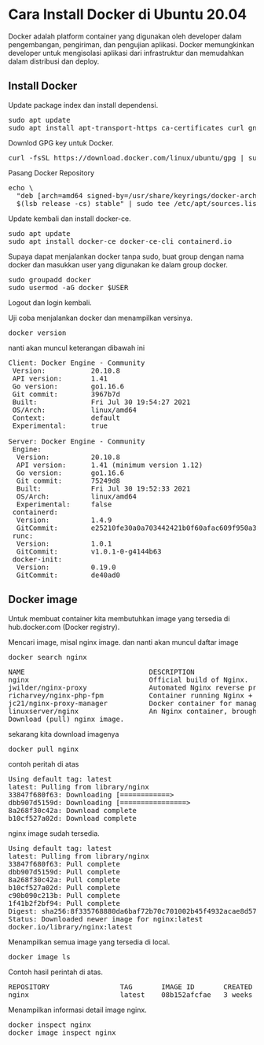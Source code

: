 # Cara Install Docker di Ubuntu 20.04
Docker adalah platform container yang digunakan oleh developer dalam pengembangan, pengiriman, dan pengujian aplikasi. Docker memungkinkan developer untuk mengisolasi aplikasi dari infrastruktur dan memudahkan dalam distribusi dan deploy.

## Install Docker
Update package index dan install dependensi.
<pre>sudo apt update
sudo apt install apt-transport-https ca-certificates curl gnupg lsb-release</pre>

Downlod GPG key untuk Docker.
<pre>curl -fsSL https://download.docker.com/linux/ubuntu/gpg | sudo gpg --dearmor -o /usr/share/keyrings/docker-archive-keyring.gpg</pre>

Pasang Docker Repository
<pre>echo \
  "deb [arch=amd64 signed-by=/usr/share/keyrings/docker-archive-keyring.gpg] https://download.docker.com/linux/ubuntu \
  $(lsb_release -cs) stable" | sudo tee /etc/apt/sources.list.d/docker.list > /dev/null	</pre>
  
Update kembali dan install docker-ce.

<pre>sudo apt update
sudo apt install docker-ce docker-ce-cli containerd.io</pre>
  
Supaya dapat menjalankan docker tanpa sudo, buat group dengan nama docker dan masukkan user yang digunakan ke dalam group docker.
<pre>sudo groupadd docker
sudo usermod -aG docker $USER</pre>

Logout dan login kembali.

Uji coba menjalankan docker dan menampilkan versinya.
<pre>docker version</pre>
nanti akan muncul keterangan dibawah ini
<pre>Client: Docker Engine - Community
 Version:           20.10.8
 API version:       1.41
 Go version:        go1.16.6
 Git commit:        3967b7d
 Built:             Fri Jul 30 19:54:27 2021
 OS/Arch:           linux/amd64
 Context:           default
 Experimental:      true

Server: Docker Engine - Community
 Engine:
  Version:          20.10.8
  API version:      1.41 (minimum version 1.12)
  Go version:       go1.16.6
  Git commit:       75249d8
  Built:            Fri Jul 30 19:52:33 2021
  OS/Arch:          linux/amd64
  Experimental:     false
 containerd:
  Version:          1.4.9
  GitCommit:        e25210fe30a0a703442421b0f60afac609f950a3
 runc:
  Version:          1.0.1
  GitCommit:        v1.0.1-0-g4144b63
 docker-init:
  Version:          0.19.0
  GitCommit:        de40ad0</pre>
  
  
## Docker image
Untuk membuat container kita membutuhkan image yang tersedia di hub.docker.com (Docker registry).

Mencari image, misal nginx image. dan nanti akan muncul daftar image 
<pre>docker search nginx </pre>
<pre>NAME                              DESCRIPTION                                     STARS     OFFICIAL   AUTOMATED
nginx                             Official build of Nginx.                        15317     [OK]       
jwilder/nginx-proxy               Automated Nginx reverse proxy for docker con…   2059                 [OK]
richarvey/nginx-php-fpm           Container running Nginx + PHP-FPM capable of…   815                  [OK]
jc21/nginx-proxy-manager          Docker container for managing Nginx proxy ho…   233                  
linuxserver/nginx                 An Nginx container, brought to you by LinuxS…   151         
Download (pull) nginx image.</pre>

sekarang kita download imagenya
<pre>docker pull nginx </pre>
contoh peritah di atas
<pre>Using default tag: latest
latest: Pulling from library/nginx
33847f680f63: Downloading [============>                                      ]  6.695MB/27.15MB
dbb907d5159d: Downloading [================>                                  ]  8.608MB/26.6MB
8a268f30c42a: Download complete 
b10cf527a02d: Download complete  </pre>

nginx image sudah tersedia.
<pre>
Using default tag: latest
latest: Pulling from library/nginx
33847f680f63: Pull complete 
dbb907d5159d: Pull complete 
8a268f30c42a: Pull complete 
b10cf527a02d: Pull complete 
c90b090c213b: Pull complete 
1f41b2f2bf94: Pull complete 
Digest: sha256:8f335768880da6baf72b70c701002b45f4932acae8d574dedfddaf967fc3ac90
Status: Downloaded newer image for nginx:latest
docker.io/library/nginx:latest  
</pre>

Menampilkan semua image yang tersedia di local.
<pre>docker image ls</pre>
Contoh hasil perintah di atas.
<pre>REPOSITORY                 TAG       IMAGE ID       CREATED         SIZE
nginx                      latest    08b152afcfae   3 weeks ago     133MB  
</pre>

Menampilkan informasi detail image nginx.
<pre>docker inspect nginx
docker image inspect nginx
</pre>
